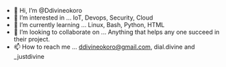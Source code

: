 - 👋 Hi, I’m @Ddivineokoro
- 👀 I’m interested in ... IoT, Devops, Security, Cloud
- 🌱 I’m currently learning ... Linux, Bash, Python, HTML
- 💞️ I’m looking to collaborate on ... Anything that helps any one succeed in their project.
- 📫 How to reach me ... ddivineokoro@gmail.com, dial.divine and _justdivine

<!---
Ddivineokoro/Ddivineokoro is a ✨ special ✨ repository because its `README.md` (this file) appears on your GitHub profile.
You can click the Preview link to take a look at your changes.
--->
